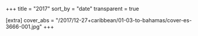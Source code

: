 +++
title = "2017"
sort_by = "date"
transparent = true

[extra]
cover_abs = "/2017/12-27+caribbean/01-03-to-bahamas/cover-es-3666-001.jpg"
+++
